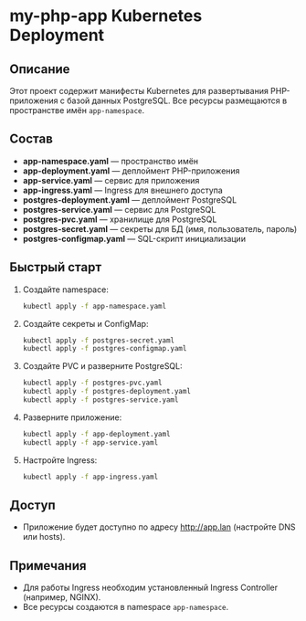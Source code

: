 # my-php-app Kubernetes Deployment

## Описание

Этот проект содержит манифесты Kubernetes для развертывания PHP-приложения с базой данных PostgreSQL. Все ресурсы размещаются в пространстве имён `app-namespace`.

## Состав
- **app-namespace.yaml** — пространство имён
- **app-deployment.yaml** — деплоймент PHP-приложения
- **app-service.yaml** — сервис для приложения
- **app-ingress.yaml** — Ingress для внешнего доступа
- **postgres-deployment.yaml** — деплоймент PostgreSQL
- **postgres-service.yaml** — сервис для PostgreSQL
- **postgres-pvc.yaml** — хранилище для PostgreSQL
- **postgres-secret.yaml** — секреты для БД (имя, пользователь, пароль)
- **postgres-configmap.yaml** — SQL-скрипт инициализации

## Быстрый старт
1. Создайте namespace:
   ```sh
   kubectl apply -f app-namespace.yaml
   ```
2. Создайте секреты и ConfigMap:
   ```sh
   kubectl apply -f postgres-secret.yaml
   kubectl apply -f postgres-configmap.yaml
   ```
3. Создайте PVC и разверните PostgreSQL:
   ```sh
   kubectl apply -f postgres-pvc.yaml
   kubectl apply -f postgres-deployment.yaml
   kubectl apply -f postgres-service.yaml
   ```
4. Разверните приложение:
   ```sh
   kubectl apply -f app-deployment.yaml
   kubectl apply -f app-service.yaml
   ```
5. Настройте Ingress:
   ```sh
   kubectl apply -f app-ingress.yaml
   ```

## Доступ
- Приложение будет доступно по адресу http://app.lan (настройте DNS или hosts).

## Примечания
- Для работы Ingress необходим установленный Ingress Controller (например, NGINX).
- Все ресурсы создаются в namespace `app-namespace`.
